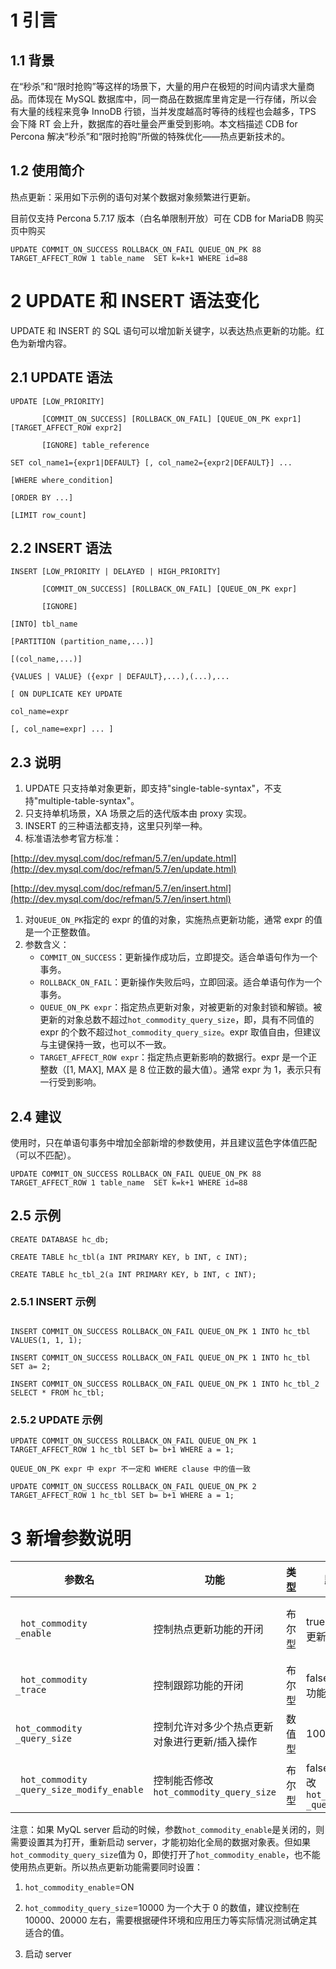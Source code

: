 # 1 引言

## 1.1 背景

在“秒杀”和“限时抢购”等这样的场景下，大量的用户在极短的时间内请求大量商品。而体现在 MySQL 数据库中，同一商品在数据库里肯定是一行存储，所以会有大量的线程来竞争 InnoDB 行锁，当并发度越高时等待的线程也会越多，TPS 会下降 RT 会上升，数据库的吞吐量会严重受到影响。本文档描述 CDB for Percona 解决“秒杀”和“限时抢购”所做的特殊优化——热点更新技术的。

## 1.2 使用简介

热点更新：采用如下示例的语句对某个数据对象频繁进行更新。

目前仅支持 Percona 5.7.17 版本（白名单限制开放）可在 CDB for MariaDB 购买页中购买

```
UPDATE COMMIT_ON_SUCCESS ROLLBACK_ON_FAIL QUEUE_ON_PK 88 TARGET_AFFECT_ROW 1 table_name  SET k=k+1 WHERE id=88
```
# 2 UPDATE 和 INSERT 语法变化

UPDATE 和 INSERT 的 SQL 语句可以增加新关键字，以表达热点更新的功能。红色为新增内容。

## 2.1 UPDATE 语法
```
UPDATE [LOW_PRIORITY]

       [COMMIT_ON_SUCCESS] [ROLLBACK_ON_FAIL] [QUEUE_ON_PK expr1] [TARGET_AFFECT_ROW expr2]

       [IGNORE] table_reference

SET col_name1={expr1|DEFAULT} [, col_name2={expr2|DEFAULT}] ...

[WHERE where_condition]

[ORDER BY ...]

[LIMIT row_count]
```

## 2.2 INSERT 语法
```
INSERT [LOW_PRIORITY | DELAYED | HIGH_PRIORITY]

       [COMMIT_ON_SUCCESS] [ROLLBACK_ON_FAIL] [QUEUE_ON_PK expr]

       [IGNORE]

[INTO] tbl_name

[PARTITION (partition_name,...)]

[(col_name,...)]

{VALUES | VALUE} ({expr | DEFAULT},...),(...),...

[ ON DUPLICATE KEY UPDATE

col_name=expr

[, col_name=expr] ... ]
```

## 2.3 说明

1. UPDATE 只支持单对象更新，即支持&quot;single-table-syntax&quot;，不支持&quot;multiple-table-syntax&quot;。
2. 只支持单机场景，XA 场景之后的迭代版本由 proxy 实现。
3. INSERT 的三种语法都支持，这里只列举一种。
4. 标准语法参考官方标准：

[http://dev.mysql.com/doc/refman/5.7/en/update.html](http://dev.mysql.com/doc/refman/5.7/en/update.html)

[http://dev.mysql.com/doc/refman/5.7/en/insert.html](http://dev.mysql.com/doc/refman/5.7/en/insert.html)

1. 对`QUEUE_ON_PK`指定的 expr 的值的对象，实施热点更新功能，通常 expr 的值是一个正整数值。
2. 参数含义：
   * `COMMIT_ON_SUCCESS`：更新操作成功后，立即提交。适合单语句作为一个事务。
   * `ROLLBACK_ON_FAIL`：更新操作失败后吗，立即回滚。适合单语句作为一个事务。
   * `QUEUE_ON_PK expr`：指定热点更新对象，对被更新的对象封锁和解锁。被更新的对象总数不超过`hot_commodity_query_size`，即，具有不同值的 expr 的个数不超过`hot_commodity_query_size`。expr 取值自由，但建议与主键保持一致，也可以不一致。
   * `TARGET_AFFECT_ROW expr`：指定热点更新影响的数据行。expr 是一个正整数（[1, MAX], MAX 是 8 位正数的最大值）。通常 expr 为 1，表示只有一行受到影响。

## 2.4 建议

使用时，只在单语句事务中增加全部新增的参数使用，并且建议蓝色字体值匹配（可以不匹配）。
```
UPDATE COMMIT_ON_SUCCESS ROLLBACK_ON_FAIL QUEUE_ON_PK 88 TARGET_AFFECT_ROW 1 table_name  SET k=k+1 WHERE id=88
```

## 2.5 示例
```
CREATE DATABASE hc_db;

CREATE TABLE hc_tbl(a INT PRIMARY KEY, b INT, c INT);

CREATE TABLE hc_tbl_2(a INT PRIMARY KEY, b INT, c INT);
```

### 2.5.1 INSERT 示例
```

INSERT COMMIT_ON_SUCCESS ROLLBACK_ON_FAIL QUEUE_ON_PK 1 INTO hc_tbl VALUES(1, 1, 1);

INSERT COMMIT_ON_SUCCESS ROLLBACK_ON_FAIL QUEUE_ON_PK 1 INTO hc_tbl SET a= 2;

INSERT COMMIT_ON_SUCCESS ROLLBACK_ON_FAIL QUEUE_ON_PK 1 INTO hc_tbl_2 SELECT * FROM hc_tbl;
```

### 2.5.2 UPDATE 示例
```
UPDATE COMMIT_ON_SUCCESS ROLLBACK_ON_FAIL QUEUE_ON_PK 1 TARGET_AFFECT_ROW 1 hc_tbl SET b= b+1 WHERE a = 1;

QUEUE_ON_PK expr 中 expr 不一定和 WHERE clause 中的值一致

UPDATE COMMIT_ON_SUCCESS ROLLBACK_ON_FAIL QUEUE_ON_PK 2 TARGET_AFFECT_ROW 1 hc_tbl SET b= b+1 WHERE a = 1;
```

# 3 新增参数说明
| 参数名 | 功能 | 类型 | 默认值 | 其他 |
| --- | --- | --- | --- | --- |
|` hot_commodity`<br/>`_enable `| 控制热点更新功能的开闭 | 布尔型 | true 打开热点更新功能 | 运行中关闭此参数，新的事务不再使用热点更新。最好是系统启动前就设置好，而不是运行时改变 |
|` hot_commodity`<br/>`_trace` | 控制跟踪功能的开闭 | 布尔型 | false 关闭跟踪功能 | 打开时，跟踪信息会输出到标准输出 |
| `hot_commodity`<br/>`_query_size` | 控制允许对多少个热点更新对象进行更新/插入操作 | 数值型 | 10000 | 起到限流的作用 |
|` hot_commodity`<br/>`_query_size_modify_enable` | 控制能否修改<br/>`hot_commodity_query_size `| 布尔型 | false 不允许修改<br/>`hot_commodity`<br/>`_query_size `| 方便在单元测试中改<br/>`hot_commodity_query_size `|

注意：如果 MyQL server 启动的时候，参数`hot_commodity_enable`是关闭的，则需要设置其为打开，重新启动 server，才能初始化全局的数据对象表。但如果`hot_commodity_query_size`值为 0，即使打开了`hot_commodity_enable`，也不能使用热点更新。所以热点更新功能需要同时设置：

1. `hot_commodity_enable`=ON
  
2. `hot_commodity_query_size`=10000  为一个大于 0 的数值，建议控制在 10000、20000 左右，需要根据硬件环境和应用压力等实际情况测试确定其适合的值。

3. 启动 server

